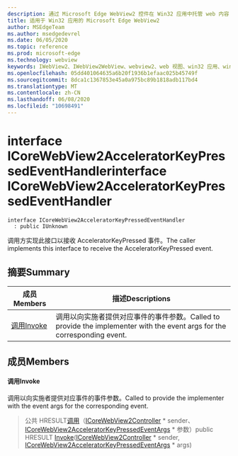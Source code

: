 ```yaml
---
description: 通过 Microsoft Edge WebView2 控件在 Win32 应用中托管 web 内容
title: 适用于 Win32 应用的 Microsoft Edge WebView2
author: MSEdgeTeam
ms.author: msedgedevrel
ms.date: 06/05/2020
ms.topic: reference
ms.prod: microsoft-edge
ms.technology: webview
keywords: IWebView2、IWebView2WebView、webview2、web 视图、win32 应用、win32、edge、ICoreWebView2、ICoreWebView2Controller、浏览器控件、边缘 html
ms.openlocfilehash: 05dd401064635a6b20f1936b1efaac025b45749f
ms.sourcegitcommit: 8dca1c1367853e45a0a975bc89b1818adb117bd4
ms.translationtype: MT
ms.contentlocale: zh-CN
ms.lasthandoff: 06/08/2020
ms.locfileid: "10698491"
---
```

# <span data-ttu-id="8f1df-104">interface ICoreWebView2AcceleratorKeyPressedEventHandler</span><span class="sxs-lookup"><span data-stu-id="8f1df-104">interface ICoreWebView2AcceleratorKeyPressedEventHandler</span></span> 

```
interface ICoreWebView2AcceleratorKeyPressedEventHandler
  : public IUnknown
```

<span data-ttu-id="8f1df-105">调用方实现此接口以接收 AcceleratorKeyPressed 事件。</span><span class="sxs-lookup"><span data-stu-id="8f1df-105">The caller implements this interface to receive the AcceleratorKeyPressed event.</span></span>

## <span data-ttu-id="8f1df-106">摘要</span><span class="sxs-lookup"><span data-stu-id="8f1df-106">Summary</span></span>

 <span data-ttu-id="8f1df-107">成员</span><span class="sxs-lookup"><span data-stu-id="8f1df-107">Members</span></span>                        | <span data-ttu-id="8f1df-108">描述</span><span class="sxs-lookup"><span data-stu-id="8f1df-108">Descriptions</span></span>
--------------------------------|---------------------------------------------
[<span data-ttu-id="8f1df-109">调用</span><span class="sxs-lookup"><span data-stu-id="8f1df-109">Invoke</span></span>](#invoke) | <span data-ttu-id="8f1df-110">调用以向实施者提供对应事件的事件参数。</span><span class="sxs-lookup"><span data-stu-id="8f1df-110">Called to provide the implementer with the event args for the corresponding event.</span></span>

## <span data-ttu-id="8f1df-111">成员</span><span class="sxs-lookup"><span data-stu-id="8f1df-111">Members</span></span>

#### <span data-ttu-id="8f1df-112">调用</span><span class="sxs-lookup"><span data-stu-id="8f1df-112">Invoke</span></span> 

<span data-ttu-id="8f1df-113">调用以向实施者提供对应事件的事件参数。</span><span class="sxs-lookup"><span data-stu-id="8f1df-113">Called to provide the implementer with the event args for the corresponding event.</span></span>

> <span data-ttu-id="8f1df-114">公共 HRESULT[调用](#invoke)（[ICoreWebView2Controller](icorewebview2controller.md) \* sender、 [ICoreWebView2AcceleratorKeyPressedEventArgs](icorewebview2acceleratorkeypressedeventargs.md) \* 参数）</span><span class="sxs-lookup"><span data-stu-id="8f1df-114">public HRESULT [Invoke](#invoke)([ICoreWebView2Controller](icorewebview2controller.md) \* sender, [ICoreWebView2AcceleratorKeyPressedEventArgs](icorewebview2acceleratorkeypressedeventargs.md) \* args)</span></span>

